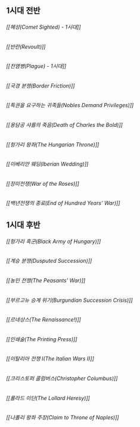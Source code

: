 ## 1시대 전반

###### [[혜성(Comet Sighted) - 1시대]]

###### [[반란(Revoult)]]

###### [[전염병(Plague) - 1시대]]

###### [[국경 분쟁(Border Friction)]]

###### [[특권을 요구하는 귀족들(Nobles Demand Privileges)]]

###### [[용담공 샤를의 죽음(Death of Charles the Bold)]]

###### [[헝가리 왕좌(The Hungarian Throne)]]

###### [[이베리안 웨딩(Iberian Wedding)]]

###### [[장미전쟁(War of the Roses)]]

###### [[백년전쟁의 종료(End of Hundred Years' War)]]

## 1시대 후반

###### [[헝가리 흑군(Black Army of Hungary)]]
###### [[계승 분쟁(Dusputed Succession)]]
###### [[농민 전쟁(The Peasants' War)]]
###### [[부르고뉴 승계 위기(Burgundian Succession Crisis)]]
###### [[르네상스(The Renaissance!)]]
###### [[인쇄술(The Printing Press)]]
###### [[이탈리아 전쟁 I(The Italian Wars I)]]
###### [[크리스토퍼 콜럼버스(Christopher Columbus)]]
###### [[롤라드 이단(The Lollard Heresy)]]
###### [[나폴리 왕좌 주장(Claim to Throne of Naples)]]
